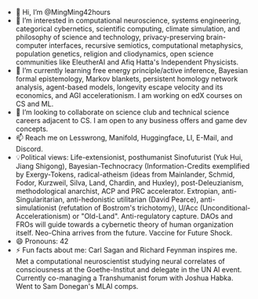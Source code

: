 - 👋 Hi, I’m @MingMing42hours
- 👀 I’m interested in computational neuroscience, systems engineering, categorical cybernetics, scientific computing, climate simulation, and philosophy of science and technology, privacy-preserving brain-computer interfaces, recursive semiotics, computational metaphysics, population genetics, religion and cliodynamics, open science communities like EleutherAI and Afiq Hatta's Independent Physicists.
- 🌱 I’m currently learning free energy principle/active inference, Bayesian formal epistemology, Markov blankets, persistent homology network analysis, agent-based models, longevity escape velocity and its economics, and AGI accelerationism. I am working on edX courses on CS and ML.
- 💞️ I’m looking to collaborate on science club and technical science careers adjacent to CS. I am open to any business offers and game dev concepts.
- 📫 Reach me on Lesswrong, Manifold, Huggingface, LI, E-Mail, and Discord.
- 💡Political views: Life-extensionist, posthumanist Sinofuturist (Yuk Hui, Jiang Shigong), Bayesian-Technocracy (Information-Credits exemplified by Exergy-Tokens, radical-atheism (ideas from Mainlander, Schmid, Fodor, Kurzweil, Silva, Land, Chardin, and Huxley), post-Deleuzianism, methodological anarchist, ACP and PRC accelerator. Extropian, anti-Singularitarian, anti-hedonistic utilitarian (David Pearce), anti-simulationist (refutation of Bostrom's trichotomy), U/Acc (Unconditional-Accelerationism) or "Old-Land". Anti-regulatory capture. DAOs and FROs will guide towards a cybernetic theory of human organization itself. Neo-China arrives from the future. Vaccine for Future Shock.
- 😄 Pronouns: 42
- ⚡ Fun facts about me: Carl Sagan and Richard Feynman inspires me. Met a computational neuroscientist studying neural correlates of consciousness at the Goethe-Institut and delegate in the UN AI event. Currently co-managing a Transhumanist forum with Joshua Habka. Went to Sam Donegan's MLAI comps.

<!---
MingMing42hours/MingMing42hours is a ✨ special ✨ repository because its `README.md` (this file) appears on your GitHub profile.
You can click the Preview link to take a look at your changes.
--->

